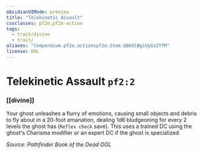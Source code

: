 ```yaml
---
obsidianUIMode: preview
title: "Telekinetic Assault"
cssclasses: pf2e,pf2e-action
tags:
  - trait/divine
  - trait/
aliases: "Compendium.pf2e.actionspf2e.Item.Q8H3lBgiUyGvZYTM"
license: OGL
---
```

# Telekinetic Assault `pf2:2`

### [[divine]]






Your ghost unleashes a flurry of emotions, causing small objects and debris to fly about in a 20-foot emanation, dealing 1d6 bludgeoning for every 2 levels the ghost has (`Reflex check` save). This uses a trained DC using the ghost's Charisma modifier or an expert DC if the ghost is specialized.

*Source: Pathfinder Book of the Dead*
*OGL*